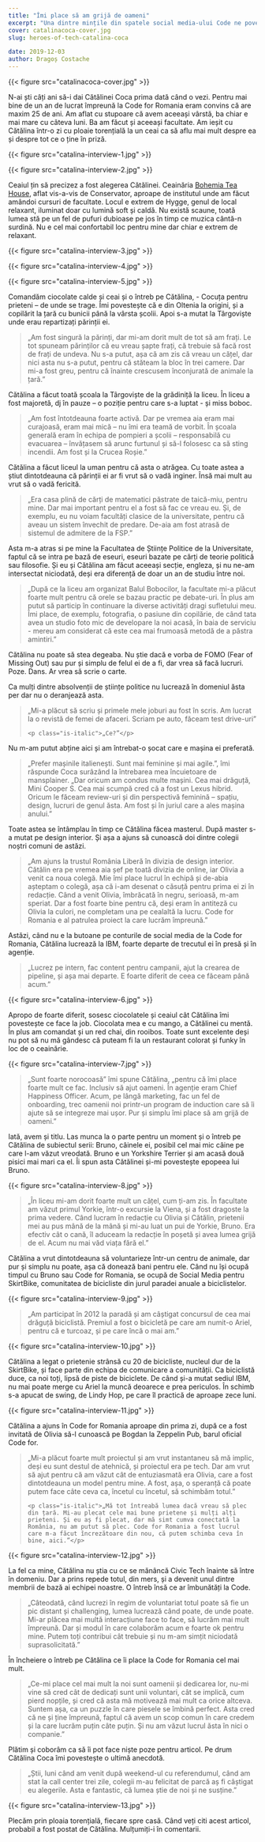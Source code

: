 ```yaml
---
title: "Îmi place să am grijă de oameni"
excerpt: "Una dintre mințile din spatele social media-ului Code ne povestește viața ei la un ceai."
cover: catalinacoca-cover.jpg
slug: heroes-of-tech-catalina-coca

date: 2019-12-03
author: Dragoș Costache
---
```


{{< figure src="catalinacoca-cover.jpg" >}}

N-ai ști câți ani să-i dai Cătălinei Coca prima dată când o vezi. Pentru mai bine de un an de lucrat împreună la Code for Romania eram convins că are maxim 25 de ani.  Am aflat cu stupoare că avem aceeași vârstă, ba chiar e mai mare cu câteva luni. Ba am făcut și aceeași facultate. Am ieșit cu Cătălina într-o zi cu ploaie torențială la un ceai ca să aflu mai mult despre ea și despre tot ce o ține în priză.

{{< figure src="catalina-interview-1.jpg" >}}

{{< figure src="catalina-interview-2.jpg" >}}

Ceaiul țin să precizez a fost alegerea Cătălinei. Ceainăria [Bohemia Tea House](http://bohemiatea.ro/), aflat vis-a-vis de Conservator, aproape de institutul unde am făcut  amândoi cursuri de facultate. Locul e extrem de Hygge, genul de local relaxant, iluminat doar cu lumină soft și caldă. Nu există scaune, toată lumea stă pe un fel de pufuri dubioase pe jos în timp ce muzica cântă-n surdină. Nu e cel mai confortabil  loc pentru mine dar chiar e extrem de relaxant.

{{< figure src="catalina-interview-3.jpg" >}}

{{< figure src="catalina-interview-4.jpg" >}}

{{< figure src="catalina-interview-5.jpg" >}}

Comandăm ciocolate calde și ceai și o întreb pe Cătălina, - Cocuța pentru prieteni – de unde se trage. Îmi povestește că e din Oltenia la origini, și a copilărit la țară cu bunicii până la vârsta școlii. Apoi s-a mutat la Târgoviște unde erau repartizați părinții ei.

<blockquote>
	<p class="is-italic">„Am fost singură la părinți, dar mi-am dorit mult de tot să am frați. Le tot spuneam părinților că eu vreau șapte frați, că trebuie să facă rost de frați de undeva. Nu s-a putut, așa că am zis că vreau un cățel, dar nici asta nu s-a putut, pentru că stăteam la bloc în trei camere. Dar mi-a fost greu, pentru că înainte crescusem înconjurată de animale la țară.”</p>
</blockquote>

Cătălina a făcut toată școala la Târgoviște de la grădiniță la liceu. În liceu a fost majoretă, dj în pauze – o poziție pentru care s-a luptat - și miss boboc.

<blockquote>
	<p class="is-italic">„Am fost întotdeauna foarte activă. Dar pe vremea aia eram mai curajoasă, eram mai mică – nu îmi era teamă de vorbit. În școala generală eram în echipa de pompieri a școlii – responsabilă cu evacuarea – învățasem să arunc furtunul și să-l folosesc ca să sting incendii. Am fost și la Crucea Roșie.”</p>
</blockquote>

Cătălina a făcut liceul la uman pentru că asta o atrăgea. Cu toate astea a știut dintotdeauna că părinții ei ar fi vrut să o vadă inginer. Însă mai mult au vrut să o vadă fericită.

<blockquote>
	<p class="is-italic">„Era casa plină de cărți de matematici păstrate de taică-miu, pentru mine. Dar mai important pentru el a fost să fac ce vreau eu. Și, de exemplu, eu nu voiam facultăți clasice de la universitate, pentru că aveau un sistem învechit de predare. De-aia am fost atrasă de sistemul de admitere de la FSP.”</p>
</blockquote>

Asta m-a atras si pe mine la Facultatea de Științe Politice de la Universitate, faptul că se intra pe bază de eseuri, eseuri bazate pe cărți de teorie politică sau filosofie. Și eu și Cătălina am făcut aceeași secție, engleza, și nu ne-am intersectat niciodată, deși era diferență de doar un an de studiu între noi.

<blockquote>
	<p class="is-italic">„După ce la liceu am organizat Balul Bobocilor, la facultate mi-a plăcut foarte mult pentru că orele se bazau practic pe debate-uri. În plus am putut să particip în continuare la diverse activități dragi sufletului meu. Îmi place, de exemplu, fotografia, o pasiune din copilărie, de când tata avea un studio foto mic de developare la noi acasă, în baia de serviciu - mereu am considerat că este cea mai frumoasă metodă de a păstra amintiri.”</p>
</blockquote>

Cătălina nu poate să stea degeaba. Nu știe dacă e vorba de FOMO (Fear of Missing Out) sau pur și simplu de felul ei de a fi, dar vrea să facă lucruri. Poze. Dans. Ar vrea să scrie o carte.

Ca mulți dintre absolvenții de științe politice nu lucrează în domeniul ăsta per dar nu o deranjează asta.

<blockquote>
	<p class="is-italic">„Mi-a plăcut să scriu și primele mele joburi au fost în scris. Am lucrat la o revistă de femei de afaceri. Scriam pe auto, făceam test drive-uri”</p>

	<p class="is-italic">„Ce?”</p>
</blockquote>

Nu m-am putut abține aici și am întrebat-o șocat care e mașina ei preferată.

<blockquote>
	<p class="is-italic">„Prefer mașinile italienești. Sunt mai feminine și mai agile.”, îmi răspunde Coca surâzând la întrebarea mea încuietoare de mansplainer. „Dar oricum am condus multe mașini. Cea mai drăguță, Mini Cooper S. Cea mai scumpă cred că a fost un Lexus hibrid. Oricum le făceam review-uri și din perspectivă feminină – spațiu, design, lucruri de genul ăsta. Am fost și în juriul care a ales mașina anului.”</p>
</blockquote>

Toate astea se întâmplau în timp ce Cătălina făcea masterul. După master s-a mutat pe design interior. Și așa a ajuns să cunoască doi dintre colegii noștri comuni de astăzi. 

<blockquote>
	<p class="is-italic">„Am ajuns la trustul România Liberă în divizia de design interior. Cătălin era pe vremea aia șef pe toată divizia de online, iar Olivia a venit ca noua colegă. Mie îmi place lucrul în echipă și de-abia așteptam o colegă, așa că i-am desenat o căsuță pentru prima ei zi în redacție. Când a venit Olivia, îmbrăcată în negru, serioasă, m-am speriat. Dar a fost foarte bine pentru că, deși eram în antiteză cu Olivia la culori, ne completam una pe cealaltă la lucru. Code for Romania e al patrulea proiect la care lucrăm împreună.”</p>
</blockquote>

Astăzi, când nu e la butoane pe conturile de social media de la Code for Romania, Cătălina lucrează la IBM, foarte departe de trecutul ei în presă și în agenție.

<blockquote>
	<p class="is-italic">„Lucrez pe intern, fac content pentru campanii, ajut la crearea de pipeline, și așa mai departe. E foarte diferit de ceea ce făceam până acum.”</p>
</blockquote>

{{< figure src="catalina-interview-6.jpg" >}}

Apropo de foarte diferit, sosesc ciocolatele și ceaiul cât Cătălina îmi povestește ce face la job. Ciocolata mea e cu mango, a Cătălinei cu mentă. În plus am comandat și un red chai, din rooibos. Toate sunt excelente deși nu pot să nu mă gândesc că puteam fi la un restaurant colorat și funky în loc de o ceainărie.

{{< figure src="catalina-interview-7.jpg" >}}

<blockquote>
	<p class="is-italic">„Sunt foarte norocoasă” îmi spune Cătălina, „pentru că îmi place foarte mult ce fac. Inclusiv să ajut oameni. În agenție eram Chief Happiness Officer. Acum, pe lângă marketing, fac un fel de onboarding, trec oamenii noi printr-un program de induction care să îi ajute să se integreze mai ușor. Pur și simplu îmi place să am grijă de oameni.”</p>
</blockquote>

Iată, avem și titlu. Las munca la o parte pentru un moment și o întreb pe Cătălina de subiectul serii: Bruno, câinele ei, posibil cel mai mic câine pe care l-am văzut vreodată. Bruno e un Yorkshire Terrier și am acasă două pisici mai mari ca el. Îi spun asta Cătălinei și-mi povestește epopeea lui Bruno.

{{< figure src="catalina-interview-8.jpg" >}}

<blockquote>
	<p class="is-italic">„În liceu mi-am dorit foarte mult un cățel, cum ți-am zis. În facultate am văzut primul Yorkie, într-o excursie la Viena, și a fost dragoste la prima vedere. Când lucram în redacție cu Olivia și Cătălin, prietenii mei au pus mână de la mână și mi-au luat un pui de Yorkie, Bruno. Era efectiv cât o cană, îl aduceam la redacție în poșetă și avea lumea grijă de el. Acum nu mai văd viața fără el.”</p>
</blockquote>

Cătălina a vrut dintotdeauna să voluntarieze într-un centru de animale, dar pur și simplu nu poate, așa că donează bani pentru ele. Când nu își ocupă timpul cu Bruno sau Code for Romania, se ocupă de Social Media pentru SkirtBike, comunitatea de bicicliste din jurul paradei anuale a biciclistelor.

{{< figure src="catalina-interview-9.jpg" >}}

<blockquote>
	<p class="is-italic">„Am participat în 2012 la paradă și am câștigat concursul de cea mai drăguță biciclistă. Premiul a fost o bicicletă pe care am numit-o Ariel, pentru că e turcoaz, și pe care încă o mai am.”</p>
</blockquote>

{{< figure src="catalina-interview-10.jpg" >}}

Cătălina a legat o prietenie strânsă cu 20 de bicicliste, nucleul dur de la SkirtBike, și face parte din echipa de comunicare a comunității. Ca biciclistă duce, ca noi toți, lipsă de piste de biciclete. De când și-a mutat sediul IBM, nu mai poate merge cu Ariel la muncă deoarece e prea periculos. În schimb s-a apucat de swing, de Lindy Hop, pe care îl practică de aproape zece luni.

{{< figure src="catalina-interview-11.jpg" >}}

Cătălina a ajuns în Code for Romania aproape din prima zi, după ce a fost invitată de Olivia să-l cunoască pe Bogdan la Zeppelin Pub, barul oficial Code for.

<blockquote>
	<p class="is-italic">„Mi-a plăcut foarte mult proiectul și am vrut instantaneu să mă implic, deși eu sunt destul de atehnică, și proiectul era pe tech. Dar am vrut să ajut pentru că am văzut cât de entuziasmată era Olivia, care a fost dintotdeauna un model pentru mine. A fost, așa, o speranță că poate putem face câte ceva ca, încetul cu încetul, să schimbăm totul.”</p>

	<p class="is-italic">„Mă tot întreabă lumea dacă vreau să plec din țară. Mi-au plecat cele mai bune prietene și mulți alți prieteni. Și eu aș fi plecat, dar mă simt cumva conectată la România, nu am putut să plec. Code for Romania a fost lucrul care m-a făcut încrezătoare din nou, că putem schimba ceva în bine, aici.”</p>
</blockquote>

{{< figure src="catalina-interview-12.jpg" >}}

La fel ca mine, Cătălina nu știa cu ce se mănâncă Civic Tech înainte să între în domeniu. Dar a prins repede totul, din mers, și a devenit unul dintre membrii de bază ai echipei noastre. O întreb însă ce ar îmbunătăți la Code.

<blockquote>
	<p class="is-italic">„Câteodată, când lucrezi în regim de voluntariat totul poate să fie un pic distant și challenging, lumea lucrează când poate, de unde poate. Mi-ar plăcea mai multă interacțiune face to face, să lucrăm mai mult împreună. Dar și modul în care colaborăm acum e foarte ok pentru mine. Putem toți contribui cât trebuie și nu m-am simțit niciodată suprasolicitată.”</p>
</blockquote>

În încheiere o întreb pe Cătălina ce îi place la Code for Romania cel mai mult.

<blockquote>
	<p class="is-italic">„Ce-mi place cel mai mult la noi sunt oamenii și dedicarea lor, nu-mi vine să cred cât de dedicați sunt unii voluntari, cât se implică, cum pierd nopțile, și cred că asta mă motivează mai mult ca orice altceva. Suntem așa, ca un puzzle în care piesele se îmbină perfect. Asta cred că ne și ține împreună, faptul că avem un scop comun în care credem și la care lucrăm puțin câte puțin. Și nu am văzut lucrul ăsta în nici o companie.”</p>
</blockquote>

Plătim și coborâm ca să îi pot face niște poze pentru articol. Pe drum Cătălina Coca îmi povestește o ultimă anecdotă.

<blockquote>
	<p class="is-italic">„Știi, luni când am venit după weekend-ul cu referendumul, când am stat la call center trei zile, colegii m-au felicitat de parcă aș fi câștigat eu alegerile. Asta e fantastic, că lumea știe de noi și ne susține.”</p>
</blockquote>

{{< figure src="catalina-interview-13.jpg" >}}

Plecăm prin ploaia torențială, fiecare spre casă. Când veți citi acest articol, probabil a fost postat de Cătălina. Mulțumiți-i în comentarii.